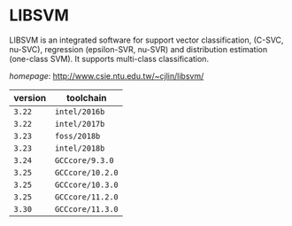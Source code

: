 # LIBSVM

LIBSVM is an integrated software for support vector classification, (C-SVC, nu-SVC), regression  (epsilon-SVR, nu-SVR) and distribution estimation (one-class SVM). It supports multi-class classification.

*homepage*: <http://www.csie.ntu.edu.tw/~cjlin/libsvm/>

version | toolchain
--------|----------
``3.22`` | ``intel/2016b``
``3.22`` | ``intel/2017b``
``3.23`` | ``foss/2018b``
``3.23`` | ``intel/2018b``
``3.24`` | ``GCCcore/9.3.0``
``3.25`` | ``GCCcore/10.2.0``
``3.25`` | ``GCCcore/10.3.0``
``3.25`` | ``GCCcore/11.2.0``
``3.30`` | ``GCCcore/11.3.0``
